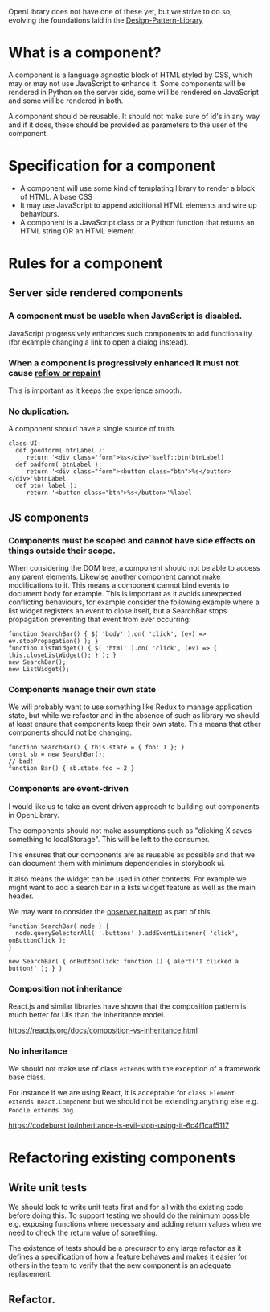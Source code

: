 OpenLibrary does not have one of these yet, but we strive to do so, evolving the foundations laid in the [Design-Pattern-Library](/3_Designers/Design-Pattern-Library.md)

# What is a component?

A component is a language agnostic block of HTML styled by CSS, which may or may not use JavaScript to enhance it. Some components will be rendered in Python on the server side, some will be rendered on JavaScript and some will be rendered in both.

A component should be reusable. It should not make sure of id's in any way and if it does, these should be provided as parameters to the user of the component.

# Specification for a component

- A component will use some kind of templating library to render a block of HTML. A base CSS
- It may use JavaScript to append additional HTML elements and wire up behaviours.
- A component is a JavaScript class or a Python function that returns an HTML string OR an HTML element.

# Rules for a component

## Server side rendered components

### A component must be usable when JavaScript is disabled.

JavaScript progressively enhances such components to add functionality (for example changing a link to open a dialog instead).

### When a component is progressively enhanced it  must not cause [reflow or repaint](https://javascript.tutorialhorizon.com/2015/06/06/what-are-reflows-and-repaints-and-how-to-avoid-them/)

This is important as it keeps the experience smooth.

### No duplication.

A component should have a single source of truth. 
```
class UI:
  def goodform( btnLabel ):
     return '<div class="form">%s</div>'%self::btn(btnLabel)
  def badform( btnLabel ):
     return '<div class="form"><button class="btn">%s</button></div>'%btnLabel
  def btn( label ):
     return '<button class="btn">%s</button>'%label

```

## JS components

### Components must be scoped and cannot have side effects on things outside their scope.

When considering the DOM tree, a component should not be able to access any parent elements. Likewise another component cannot make modifications to it.  This means a component cannot bind events to document.body for example. This is important as it avoids unexpected conflicting behaviours, for example consider the following example where a list widget registers an event to close itself, but a SearchBar stops propagation preventing that event from ever occurring:

```
function SearchBar() { $( 'body' ).on( 'click', (ev) => ev.stopPropagation() ); }
function ListWidget() { $( 'html' ).on( 'click', (ev) => { this.closeListWidget(); } ); }
new SearchBar();
new ListWidget();
```

### Components manage their own state

We will probably want to use something like Redux to manage application state, but while we refactor and in the absence of such as library we should at least ensure that components keep their own state. This means that other components should not be changing.

```
function SearchBar() { this.state = { foo: 1 }; }
const sb = new SearchBar();
// bad!
function Bar() { sb.state.foo = 2 }
```


### Components are event-driven

I would like us to take an event driven approach to building out components in OpenLibrary. 

The components should not make assumptions such as "clicking X saves something to localStorage". This will be left to the consumer.

This ensures that our components are as reusable as possible and that we can document them with minimum dependencies in storybook ui.

It also means the widget can be used in other contexts. For example we might want to add a search bar in a lists widget feature as well as the main header.

We may want to consider the [observer pattern](https://en.wikipedia.org/wiki/Observer_pattern) as part of this.

```
function SearchBar( node ) {
  node.querySelectorAll( '.buttons' ).addEventListener( 'click', onButtonClick );
}

new SearchBar( { onButtonClick: function () { alert('I clicked a button!' ); } )
```

### Composition not inheritance

React.js and similar libraries have shown that the composition pattern is much better for UIs than the inheritance model. 

https://reactjs.org/docs/composition-vs-inheritance.html

### No inheritance

We should not make use of class `extends` with the exception of a framework base class.

For instance if we are using React, it is acceptable for `class Element extends React.Component` but we should not be extending anything else e.g. `Poodle extends Dog`.

https://codeburst.io/inheritance-is-evil-stop-using-it-6c4f1caf5117

# Refactoring existing components

##  Write unit tests
We should look to write unit tests first and for all with the existing code before doing this. To support testing we should do the minimum possible e.g. exposing functions where necessary and adding return values when we need to check the return value of something.

The existence of tests should be a precursor to any large refactor as it defines a specification of how a feature behaves and makes it easier for others in the team to verify that the new component is an adequate replacement.

## Refactor.
